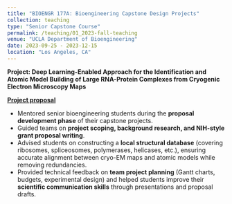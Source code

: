 ```yaml
---
title: "BIOENGR 177A: Bioengineering Capstone Design Projects"
collection: teaching
type: "Senior Capstone Course"
permalink: /teaching/01_2023-fall-teaching
venue: "UCLA Department of Bioengineering"
date: 2023-09-25 - 2023-12-15
location: "Los Angeles, CA"
---
```


**Project: Deep Learning-Enabled Approach for the Identification and Atomic Model Building of Large RNA-Protein Complexes from Cryogenic Electron Microscopy Maps**

**[Project proposal](/files/Project_2023-2024.pdf)**

- Mentored senior bioengineering students during the **proposal development phase** of their capstone projects.  
- Guided teams on **project scoping, background research, and NIH-style grant proposal writing**.  
- Advised students on constructing a **local structural database** (covering ribosomes, spliceosomes, polymerases, helicases, etc.), ensuring accurate alignment between cryo-EM maps and atomic models while removing redundancies.  
- Provided technical feedback on **team project planning** (Gantt charts, budgets, experimental design) and helped students improve their **scientific communication skills** through presentations and proposal drafts.  

